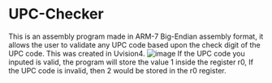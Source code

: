 # UPC-Checker
This is an assembly program made in ARM-7 Big-Endian assembly format, it allows the user to validate any UPC code based upon the check digit of the UPC code.
This was created in Uvision4.
![image](https://user-images.githubusercontent.com/59633626/203860823-d368ee53-231b-49c4-a34e-baea2ee66a5e.png)
If the UPC code you inputed is valid, the program will store the value 1 inside the register r0, If the UPC code is invalid, then 2 would be stored in the r0 register.
